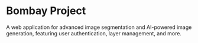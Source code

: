 # Bombay Project

A web application for advanced image segmentation and AI-powered image generation, featuring user authentication, layer management, and more.
